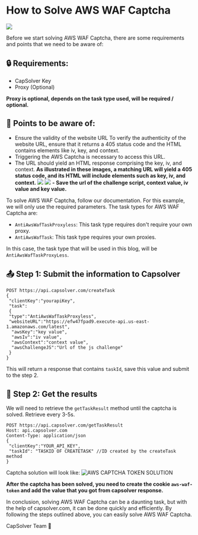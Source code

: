 # How to Solve AWS WAF Captcha
![](https://assets.capsolver.com/prod/images/post/2023-07-12/b0e1e5aa-2fdc-4e6a-913e-2eddbbb53d13.png)

Before we start solving AWS WAF Captcha, there are some requirements and points that we need to be aware of:

## 🔒 Requirements:

- CapSolver Key
- Proxy (Optional)

**Proxy is optional, depends on the task type used, will be required / optional.**

## 📒 Points to be aware of:


- Ensure the validity of the website URL
To verify the authenticity of the website URL, ensure that it returns a 405 status code and the HTML contains elements like iv, key, and context.
- Triggering the AWS Captcha is necessary to access this URL.
- The URL should yield an HTML response comprising the key, iv, and context.
**As illustrated in these images, a matching URL will yield a 405 status code, and its HTML will include elements such as key, iv, and context.**
![](https://assets.capsolver.com/prod/images/post/2023-07-18/9c1538a2-5b9e-4c89-8b7a-2c4593ebfad6.png)
![](https://assets.capsolver.com/prod/images/post/2023-07-18/c5a39ab8-346c-4c89-863d-e25e4365ef70.png)
**- Save the url of the challenge script, context value, iv value and key value.**

To solve AWS WAF Captcha, follow our documentation. For this example, we will only use the required parameters. The task types for AWS WAF Captcha are:
- ``AntiAwsWafTaskProxyless``: This task type requires don't require your own proxy.
- ``AntiAwsWafTask``: This task type requires your own proxies.

In this case, the task type that will be used in this blog, will be `AntiAwsWafTaskProxyLess`.

## 📤 Step 1: Submit the information to Capsolver

```http
POST https://api.capsolver.com/createTask
{
 "clientKey":"yourapiKey",
 "task":
 {
 "type":"AntiAwsWafTaskProxyless",
 "websiteURL":"https://efw47fpad9.execute-api.us-east-1.amazonaws.com/latest",
  "awsKey":"key value",
  "awsIv":"iv value",
  "awsContext":"context value",
  "awsChallengeJS":"Url of the js challenge"
 }
}
```
This will return a response that contains `taskId`, save this value and submit to the step 2.

## 🔖 Step 2: Get the results
We will need to retrieve the ``getTaskResult`` method until the captcha is solved. Retrieve every 3-5s.
```http
POST https://api.capsolver.com/getTaskResult
Host: api.capsolver.com
Content-Type: application/json
{
 "clientKey":"YOUR_API_KEY",
 "taskId": "TASKID OF CREATETASK" //ID created by the createTask method
}
```
Captcha solution will look like:
![AWS CAPTCHA TOKEN SOLUTION](https://assets.capsolver.com/prod/images/post/2023-07-12/925dd643-d8b9-4a7b-923c-f0b0c897e04e.png)

**After the captcha has been solved, you need to create the cookie ``aws-waf-token`` and add the value that you got from capsolver response.**

In conclusion, solving AWS WAF Captcha can be a daunting task, but with the help of capsolver.com, it can be done quickly and efficiently. By following the steps outlined above, you can easily solve AWS WAF Captcha.

CapSolver Team 💜
           